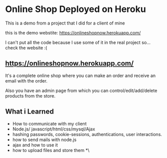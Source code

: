 Online Shop Deployed on Heroku
==============
This is a demo from a project that I did for a client of mine

this is the demo webstite: https://onlineshopnow.herokuapp.com/

I can't put all the code because I use some of it in the real project so... check the website :(

https://onlineshopnow.herokuapp.com/
----------------------------------------

It's a complete online shop where you can make an order and receive an email with the order.

Also you have an admin page from which you can control/edit/add/delete products from the store.

What i Learned
-----
* How to communicate with my client
* Node.js/ javascript/html/css/mysql/Ajax
* hashing passwords, cookie-sessions, authentications, user interactions.
* how to send mails with node.js 
* ajax and how to use it
* how to upload files and store them
*\
